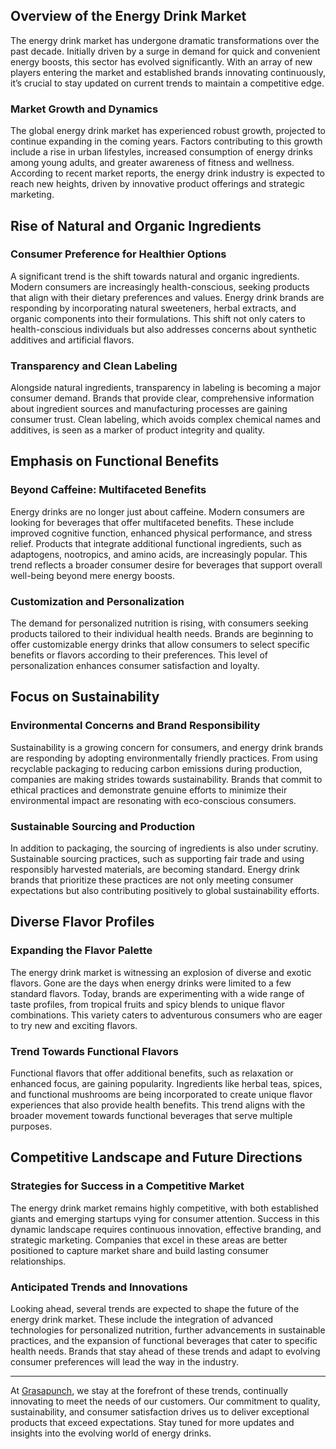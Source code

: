 ## Overview of the Energy Drink Market

The energy drink market has undergone dramatic transformations over the past decade. Initially driven by a surge in demand for quick and convenient energy boosts, this sector has evolved significantly. With an array of new players entering the market and established brands innovating continuously, it’s crucial to stay updated on current trends to maintain a competitive edge.

### Market Growth and Dynamics

The global energy drink market has experienced robust growth, projected to continue expanding in the coming years. Factors contributing to this growth include a rise in urban lifestyles, increased consumption of energy drinks among young adults, and greater awareness of fitness and wellness. According to recent market reports, the energy drink industry is expected to reach new heights, driven by innovative product offerings and strategic marketing.

## Rise of Natural and Organic Ingredients

### Consumer Preference for Healthier Options

A significant trend is the shift towards natural and organic ingredients. Modern consumers are increasingly health-conscious, seeking products that align with their dietary preferences and values. Energy drink brands are responding by incorporating natural sweeteners, herbal extracts, and organic components into their formulations. This shift not only caters to health-conscious individuals but also addresses concerns about synthetic additives and artificial flavors.

### Transparency and Clean Labeling

Alongside natural ingredients, transparency in labeling is becoming a major consumer demand. Brands that provide clear, comprehensive information about ingredient sources and manufacturing processes are gaining consumer trust. Clean labeling, which avoids complex chemical names and additives, is seen as a marker of product integrity and quality.

## Emphasis on Functional Benefits

### Beyond Caffeine: Multifaceted Benefits

Energy drinks are no longer just about caffeine. Modern consumers are looking for beverages that offer multifaceted benefits. These include improved cognitive function, enhanced physical performance, and stress relief. Products that integrate additional functional ingredients, such as adaptogens, nootropics, and amino acids, are increasingly popular. This trend reflects a broader consumer desire for beverages that support overall well-being beyond mere energy boosts.

### Customization and Personalization

The demand for personalized nutrition is rising, with consumers seeking products tailored to their individual health needs. Brands are beginning to offer customizable energy drinks that allow consumers to select specific benefits or flavors according to their preferences. This level of personalization enhances consumer satisfaction and loyalty.

## Focus on Sustainability

### Environmental Concerns and Brand Responsibility

Sustainability is a growing concern for consumers, and energy drink brands are responding by adopting environmentally friendly practices. From using recyclable packaging to reducing carbon emissions during production, companies are making strides towards sustainability. Brands that commit to ethical practices and demonstrate genuine efforts to minimize their environmental impact are resonating with eco-conscious consumers.

### Sustainable Sourcing and Production

In addition to packaging, the sourcing of ingredients is also under scrutiny. Sustainable sourcing practices, such as supporting fair trade and using responsibly harvested materials, are becoming standard. Energy drink brands that prioritize these practices are not only meeting consumer expectations but also contributing positively to global sustainability efforts.

## Diverse Flavor Profiles

### Expanding the Flavor Palette

The energy drink market is witnessing an explosion of diverse and exotic flavors. Gone are the days when energy drinks were limited to a few standard flavors. Today, brands are experimenting with a wide range of taste profiles, from tropical fruits and spicy blends to unique flavor combinations. This variety caters to adventurous consumers who are eager to try new and exciting flavors.

### Trend Towards Functional Flavors

Functional flavors that offer additional benefits, such as relaxation or enhanced focus, are gaining popularity. Ingredients like herbal teas, spices, and functional mushrooms are being incorporated to create unique flavor experiences that also provide health benefits. This trend aligns with the broader movement towards functional beverages that serve multiple purposes.

## Competitive Landscape and Future Directions

### Strategies for Success in a Competitive Market

The energy drink market remains highly competitive, with both established giants and emerging startups vying for consumer attention. Success in this dynamic landscape requires continuous innovation, effective branding, and strategic marketing. Companies that excel in these areas are better positioned to capture market share and build lasting consumer relationships.

### Anticipated Trends and Innovations

Looking ahead, several trends are expected to shape the future of the energy drink market. These include the integration of advanced technologies for personalized nutrition, further advancements in sustainable practices, and the expansion of functional beverages that cater to specific health needs. Brands that stay ahead of these trends and adapt to evolving consumer preferences will lead the way in the industry.

---

At [Grasapunch](https://www.grasapunch.com), we stay at the forefront of these trends, continually innovating to meet the needs of our customers. Our commitment to quality, sustainability, and consumer satisfaction drives us to deliver exceptional products that exceed expectations. Stay tuned for more updates and insights into the evolving world of energy drinks.
